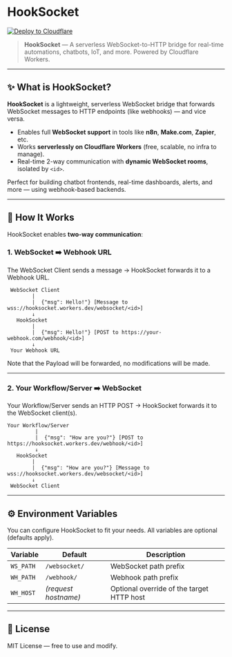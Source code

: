 # HookSocket

[![Deploy to Cloudflare](https://deploy.workers.cloudflare.com/button)](https://deploy.workers.cloudflare.com/?url=https://github.com/adshrc/HookSocket)

> **HookSocket** — A serverless WebSocket-to-HTTP bridge for real-time automations, chatbots, IoT, and more. Powered by Cloudflare Workers.

---

## ✨ What is HookSocket?

**HookSocket** is a lightweight, serverless WebSocket bridge that forwards WebSocket messages to HTTP endpoints (like webhooks) — and vice versa.

- Enables full **WebSocket support** in tools like **n8n**, **Make.com**, **Zapier**, etc.
- Works **serverlessly on Cloudflare Workers** (free, scalable, no infra to manage).
- Real-time 2-way communication with **dynamic WebSocket rooms**, isolated by `<id>`.

Perfect for building chatbot frontends, real-time dashboards, alerts, and more — using webhook-based backends.

---

## 🚀 How It Works

HookSocket enables **two-way communication**:

### 1. WebSocket ➡️ Webhook URL

The WebSocket Client sends a message → HookSocket forwards it to a Webhook URL.

```
 WebSocket Client
        |
        |  {"msg": Hello!"} [Message to wss://hooksocket.workers.dev/websocket/<id>]
        ↓
   HookSocket
        |
        |  {"msg": Hello!"} [POST to https://your-webhook.com/webhook/<id>]
        ↓
 Your Webhook URL
```

Note that the Payload will be forwarded, no modifications will be made.

---

### 2. Your Workflow/Server ➡️ WebSocket

Your Workflow/Server sends an HTTP POST → HookSocket forwards it to the WebSocket client(s).

```
Your Workflow/Server
         |
         |  {"msg": "How are you?"} [POST to https://hooksocket.workers.dev/webhook/<id>]
         ↓
   HookSocket
        |
        |  {"msg": "How are you?"} [Message to wss://hooksocket.workers.dev/websocket/<id>]
        ↓
 WebSocket Client
```
---

## ⚙️ Environment Variables

You can configure HookSocket to fit your needs. All variables are optional (defaults apply).

| Variable  | Default               | Description                                |
|-----------|------------------------|--------------------------------------------|
| `WS_PATH` | `/websocket/`          | WebSocket path prefix                      |
| `WH_PATH` | `/webhook/`            | Webhook path prefix                        |
| `WH_HOST` | _(request hostname)_   | Optional override of the target HTTP host  |

---

## 📜 License

MIT License — free to use and modify.